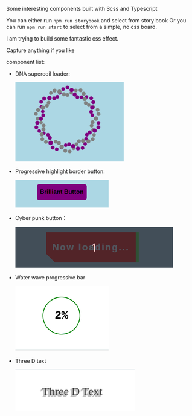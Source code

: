 <h>Some interesting components built with Scss and Typescript</h>


You can either run `npm run storybook` and select from story book
Or you can run `npm run start` to select from a simple, no css board.

I am trying to build some fantastic css effect.

Capture anything if you like

component list:

- DNA supercoil loader: 


    <img alt="dna-supercoil-loader.gif" src="https://github.com/seasparta618/play-with-scss/blob/master/public/dna-supercoil-loader.gif?raw=true" data-hpc="true" class="Box-sc-g0xbh4-0 kzRgrI">

- Progressive highlight border button:


    <img alt="moving-border-button.gif" src="https://github.com/seasparta618/play-with-scss/blob/master/public/moving-border-button.gif?raw=true" data-hpc="true" class="Box-sc-g0xbh4-0 kzRgrI">

- Cyber punk button：

    <img alt="cyber-punk-button.gif" src="https://github.com/seasparta618/play-with-scss/blob/master/public/cyber-punk-button.gif?raw=true" data-hpc="true" class="Box-sc-g0xbh4-0 kzRgrI">

- Water wave progressive bar

    <img alt="Peek 2024-02-08 21-48.gif" src="https://github.com/seasparta618/play-with-scss/blob/master/public/Peek%202024-02-08%2021-48.gif?raw=true" data-hpc="true" class="Box-sc-g0xbh4-0 kzRgrI">

- Three D text

    <img alt="three-D-text.png" src="https://github.com/seasparta618/play-with-scss/blob/master/public/three-D-text.png?raw=true" data-hpc="true" class="Box-sc-g0xbh4-0 kzRgrI">
